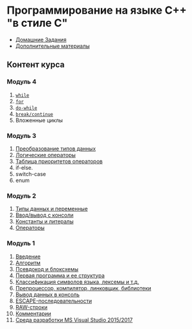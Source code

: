 # Программирование на языке C++ "в стиле C"

* [Домашние Задания](./homeworks/)
* [Дополнительные материалы](./appendix.md)

## Контент курса

### Модуль 4
1. [`while`](./module04/while.md)
2. [`for`](./module04/for.md)
3. [`do-while`](./module04/do-while.md)
4. [`break/continue`](./module04/break-continue.md)
5. Вложенные циклы

### Модуль 3
1. [Преобразование типов данных](module03/преобразование_типов.md)
2. [Логические операторы](module03/логические_операторы.md)
3. [Таблица приоритетов операторов](module03/таблица_приоритетов_операторов.md)
4. if-else.
5. switch-case
6. enum

### Модуль 2
1. [Типы данных и переменные](module02/типы_и_переменные.md)
2. [Ввод/вывод с консоли](module02/ввод_вывод_с_консоли.md)
3. [Константы и литералы](module02/константы_и_литералы.md)
4. [Операторы](module02/операторы.md)

### Модуль 1

1. [Введение](./module01/введение.md)
2. [Алгоритм](./module01/алгоритм.md)
2. [Псевдокод и блоксхемы](module01/псевдокод_и_блоксхемы.md) 
5. [Первая программа и ее структура](./module01/первая_программа.md)
6. [Классификация символов языка, лексемы и т.д.](http://cpp-cpp.blogspot.com/2013/10/c.html)
8. [Препроцессор, компилятор, линковщик, библиотеки](module01/библиотеки.md)
9. [Вывод данных в консоль](./module01/вывод_данных.md)
10. [ESCAPE-последовательности](module01/ESCAPE-последовательности.md)
11. [RAW-строки](module01/raw-строки.md)
12. [Комментарии](module01/комментарии.md)
4. [Среда разработки MS Visual Studio 2015/2017](./module01/вижуал_студио.md)
   
